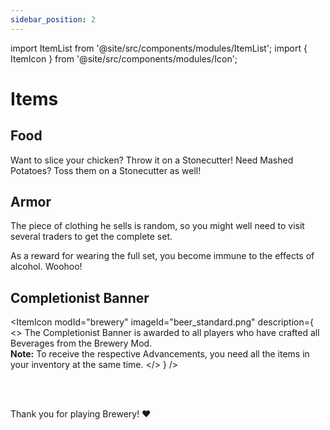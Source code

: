 ```yaml
---
sidebar_position: 2
---
```


import ItemList from '@site/src/components/modules/ItemList';
import { ItemIcon } from '@site/src/components/modules/Icon';

# Items
## Food
<ItemIcon modId="brewery" imageId="pretzel.png" description="What would the Brewfest be without food? There is a variety of food inspired by the Bavarian Oktoberfest. Most of it can be easily made in the Smoker. For others, one must get a bit more creative." />

Want to slice your chicken? Throw it on a Stonecutter!
Need Mashed Potatoes? Toss them on a Stonecutter as well!

## Armor
<ItemIcon modId="brewery" imageId="brewfest_hat.png" description="And of course, everyone attending the Brewfest should be properly dressed. The corresponding clothing can be obtained from a Bartender Villager. This villager uses a Barblock as a workstation." />

The piece of clothing he sells is random, so you might well need to visit several traders to get the complete set.

As a reward for wearing the full set, you become immune to the effects of alcohol. Woohoo!

## Completionist Banner
<ItemIcon
    modId="brewery"
    imageId="beer_standard.png"
    description={
        <>
            The Completionist Banner is awarded to all players who have crafted all Beverages from the Brewery Mod.  
            <strong>Note:</strong> To receive the respective Advancements, you need all the items in your inventory at the same time.
        </>
    }
/>

<br />
<br />

Thank you for playing Brewery! ❤️